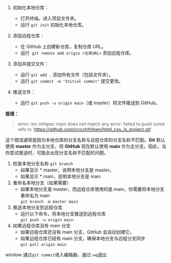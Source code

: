 1. 初始化本地仓库：  
    * 打开终端，进入项目文件夹。  
    * 运行 `git init` 初始化本地仓库。
2. 添加远程仓库：
    * 在 GitHub 上创建新仓库，复制仓库 URL。
    * 运行` git remote add origin <仓库URL>` 添加远程仓库。
    
3. 添加并提交文件：
    * 运行 `git add .` 添加所有文件（包括文件夹）。
    * 运行 `git commit -m "Initial commit"` 提交更改。

4. 推送文件：
    * 运行 `git push -u origin main`（或 master）将文件推送到 GitHub。
    
    
    
    
**报错：**
>error: src refspec main does not match any
error: failed to push some refs to 'https://github.com/cccchhhhen/html_css_js_project.git'

这个错误通常是因为本地仓库的分支名称与远程仓库的分支名称不匹配。**Git** 默认使用 **master** 作为主分支，但 **GitHub** 现在默认使用 **main** 作为主分支。因此，当你尝试推送时，可能会出现分支名称不匹配的问题。

1. 检查本地分支名称 `git branch`
    * 如果显示 * master，说明本地分支是 master。
    * 如果显示 * main，说明本地分支是 main
2. 重命名本地分支（如果需要）  
    * 如果本地分支是 master，而远程仓库使用的是 main，你需要将本地分支重命名为 main  
    `git branch -m master main`  
3. 推送本地分支到远程仓库  
    * 运行以下命令，将本地分支推送到远程仓库  
    `git push -u origin main`
4. 如果远程仓库没有 main 分支
    * 如果远程仓库还没有 main 分支，GitHub 会自动创建它。
    * 如果远程仓库已经有 main 分支，确保本地分支与远程分支同步  
    `git pull origin main`
    
window
通过`git commit`进入编辑器，通过`:wq`退出


